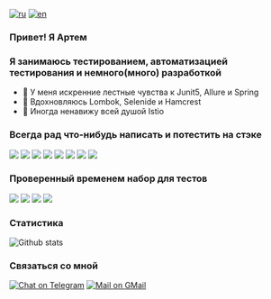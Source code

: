 [![ru](https://img.shields.io/badge/lang-ru-blue.svg)](https://github.com/a-simeshin/a-simeshin/blob/main/README.ru.md)
[![en](https://img.shields.io/badge/lang-en-blue.svg)](https://github.com/a-simeshin/a-simeshin/blob/main/README.md)

### Привет! Я Артем

### Я занимаюсь тестированием, автоматизацией тестирования и немного(много) разработкой
- 🖤 У меня искренние лестные чувства к  Junit5, Allure и Spring
- 🤍 Вдохновляюсь Lombok, Selenide и Hamcrest
- 🤪 Иногда ненавижу всей душой Istio

### Всегда рад что-нибудь написать и потестить на стэке
![](https://img.shields.io/badge/Git-F05032?style=for-the-badge&logo=git&logoColor=white)
![](https://img.shields.io/badge/apache_maven-C71A36?style=for-the-badge&logo=apachemaven&logoColor=white)
![](https://img.shields.io/badge/Java-ED8B00?style=for-the-badge&logo=java&logoColor=white)
![](https://img.shields.io/badge/Spring_Boot-F2F4F9?style=for-the-badge&logo=spring-boot)
![](https://img.shields.io/badge/PostgreSQL-316192?style=for-the-badge&logo=postgresql&logoColor=white)
![](https://img.shields.io/badge/Cassandra-1287B1?style=for-the-badge&logo=apache%20cassandra&logoColor=white)
![](https://img.shields.io/badge/Oracle-F80000?style=for-the-badge&logo=oracle&logoColor=black)
![](https://img.shields.io/badge/Apache_Kafka-231F20?style=for-the-badge&logo=apache-kafka&logoColor=white)


### Проверенный временем набор для тестов
![](https://img.shields.io/badge/Git-F05032?style=for-the-badge&logo=git&logoColor=white)
![](https://img.shields.io/badge/Jenkins-D24939?style=for-the-badge&logo=Jenkins&logoColor=white)
![](https://img.shields.io/badge/Java-ED8B00?style=for-the-badge&logo=java&logoColor=white)
![](https://img.shields.io/badge/Junit5-25A162?style=for-the-badge&logo=junit5&logoColor=white)

### Статистика
![Github stats](https://github-readme-stats.vercel.app/api?username=a-simeshin&show_icons=true&theme=dracula&hide=stars&count_private=true)

### Связаться со мной
[![Chat on Telegram](https://img.shields.io/badge/Telegram-2CA5E0?style=for-the-badge&logo=telegram&logoColor=white)](https://t.me/saddecember)
[![Mail on GMail](https://img.shields.io/badge/Gmail-D14836?style=for-the-badge&logo=gmail&logoColor=white)](mailto:sadnovember2@gmail.com)

